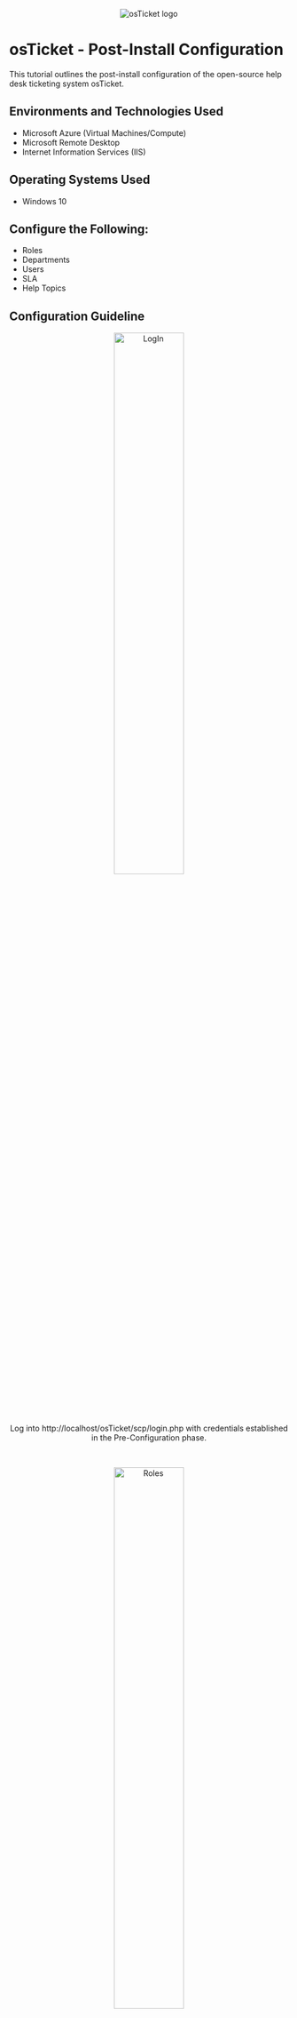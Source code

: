 <p align="center">
<img src="https://i.imgur.com/Clzj7Xs.png" alt="osTicket logo"/>
</p>

<h1>osTicket - Post-Install Configuration</h1>
This tutorial outlines the post-install configuration of the open-source help desk ticketing system osTicket.<br />


<h2>Environments and Technologies Used</h2>

- Microsoft Azure (Virtual Machines/Compute)
- Microsoft Remote Desktop
- Internet Information Services (IIS)

<h2>Operating Systems Used </h2>

- Windows 10</b> 

<h2>Configure the Following:</h2>

- Roles
- Departments
- Users
- SLA
- Help Topics

<h2>Configuration Guideline</h2>

<p align="center">
<img src="https://i.imgur.com/OVVVtdx.png" height="50%" width="50%" alt="LogIn"/>
</p>
<p align="center"> Log into http://localhost/osTicket/scp/login.php with credentials established in the Pre-Configuration phase. 
</p>
<br />

<p align="center">
<img src="https://i.imgur.com/xlq2lO0.png" height="50%" width="50%" alt="Roles"/>
</p>
<p> In the Agent Panel, select Roles. Click Add New Role. In the Definition section, type "Supreme Admin". In the Permissions, select all options, then click Add Role. (Pay attention to clicking on "Agent Panel." It changes to "Admin Panel.")
</p>
<br />

<p align="center">
<img src="https://i.imgur.com/OFIRJ57.png" height="50%" width="50%" alt="Departments"/>
</p>
<p align="center"> In the Agent Panel, select Departments. Click Add New Department. Name it "System Administrators" and click Create. 
</p>
<br />

<p align="center">
<img src="https://i.imgur.com/VlCGbFA.png" height="50%" width="50%" alt="Teams"/>
</p>
<p align="center"> In the Agent Panel, select Teams. Click Add Team. Add "Level II Support." Click Create. 
</p>
<br />

<p align="center">
<img src="https://i.imgur.com/XklQWRU.png" height="50%" width="50%" alt="User Access"/>
</p>
<p align="center"> In the Agent Panel, select Settings, then Users. Check the box for Require registration and login to create tickets. Save.
</p>
<br />

<p align="center">
<img src="https://i.imgur.com/SZoYNFe.png" height="50%" width="50%" alt=""/>
</p>
<p> In the Agent Panel, select the Agent tab. Click on Add New Agent. In the Account tab, add Agent's name, e-mail, and user name. (Jane Doe, jane_admin@helper.com, jane_admin.) Unselect the Send the agent a password reset email, and Unselect Require password change at next login. Add password. In the Status and Settings section, check Administrator. 
</p>
<br />

<p align="center">
<img src="https://i.imgur.com/FyuVTK9.png" height="50%" width="50%" alt="Access Tab"/>
</p>
<p align="center"> In the Access tab, select Primary Department as System Administrators. Select role as Supreme Admin. 
</p>
<br />

<p align="center">
<img src="https://i.imgur.com/FUu6qCV.png" height="50%" width="50%" alt="Permissions Tab"/>
</p>
<p> In the Permission tab, go through each of the multiple tabs and select all options. (Jane Doe is an administrator.) For other agent's select options accordingly.  
</p>
<br />

<p align="center">
<img src="https://i.imgur.com/AWyWwMi.png" height="50%" width="50%" alt="Teams Tab"/>
</p>
<p align="center"> In the Teams Tab, select a team such as Level I or add teams. Add Level II Support. Click create. 
</p>
<br />

<p align="center">
<img src="https://i.imgur.com/Dk9c1Zt.png" height="50%" width="50%" alt="John Doe"/>
</p>
<p align="center"> Following the previous methods, create an administrator named John Doe. 
</p>
<br />

<p align="center">
<img src="https://i.imgur.com/b3CmDL6.png" height="50%" width="50%" alt="User Karen"/>
</p>
<p align="center"> Log into the osTicket as jane_admin. In the Admin Panel, select Users and Add New User (Karen Hart; karen@clueless.com). Click Add.  
</p>
<br />

<p align="center">
<img src="https://i.imgur.com/lujmJO3.png" height="50%" width="50%" alt="Register"/>
</p>
<p align="center"> While in the newly created user for Karen Hart, select Register. Select the option to add a password. 
</p>
<br />

<p align="center">
<img src="https://i.imgur.com/MpEhmiQ.png" height="50%" width="50%" alt="Ken Jeong"/>
</p>
<p align="center"> Repeating the previous steps, create a new user. (Ken Jeong; kenjeong@lovemyself.com)
</p>
<br />

<p align="center">
<img src="https://i.imgur.com/gxyucy9.png" height="50%" width="50%" alt="SLA"/>
</p>
<p> In the Agent Panel, select Manage, then Service Level Agreements (SLA). Click Add New SLA Plan. Add the following SLA Plans: SEV-A with a 1 hour grace period with a 24/7 schedule. SEV-B with a 4 hour grace period with a 24/7 schedule. SEV-C with a 8 hour grace period with a Monday-Friday 8 am - 5 pm with US Holidays. 
</p>
<br />

<p align="center">
<img src="https://i.imgur.com/4mZxej0.png" height="50%" width="50%" alt="Help Topics"/>
</p>
<p> In the Agent Panel, go to Manage, then to Help Topics. Add the following Help Topics: Business Critical Outage, Personal Computer Issues, Equipment Request, and Password Reset. It is optional to set the Department, SLA, and Priority. These options will be left in the default for this tutorial.  
</p>
<br />

<p align="center">
<img src="https://i.imgur.com/ubUCd3K.png" height="50%" width="50%" alt="Conclude"/>
</p>
<p align="center"> This concludes the tutorial. The next one will build onto this one with the Ticket Lifecycle. 
</p>
<br />

